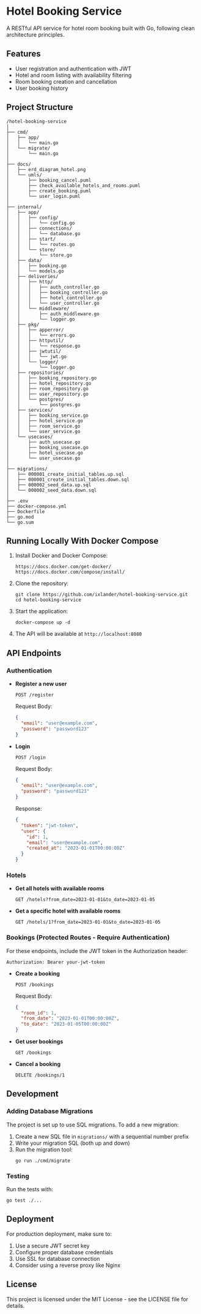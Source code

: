 # Hotel Booking Service

A RESTful API service for hotel room booking built with Go, following clean architecture principles.

## Features

- User registration and authentication with JWT
- Hotel and room listing with availability filtering
- Room booking creation and cancellation
- User booking history

## Project Structure

```
/hotel-booking-service
│
├── cmd/
│   ├── app/
│   │   └── main.go
│   └── migrate/
│       └── main.go
│
├── docs/
│   ├── erd_diagram_hotel.png
│   └── umls/
│       ├── booking_cancel.puml
│       ├── check_available_hotels_and_rooms.puml
│       ├── create_booking.puml
│       └── user_login.puml
│
├── internal/
│   ├── app/
│   │   ├── config/
│   │   │   └── config.go
│   │   ├── connections/
│   │   │   └── database.go
│   │   ├── start/
│   │   │   └── routes.go
│   │   └── store/
│   │       └── store.go
│   ├── data/
│   │   ├── booking.go
│   │   └── models.go
│   ├── deliveries/
│   │   ├── http/
│   │   │   ├── auth_controller.go
│   │   │   ├── booking_controller.go
│   │   │   ├── hotel_controller.go
│   │   │   └── user_controller.go
│   │   └── middleware/
│   │       ├── auth_middleware.go
│   │       └── logger.go
│   ├── pkg/
│   │   ├── apperror/
│   │   │   └── errors.go
│   │   ├── httputil/
│   │   │   └── response.go
│   │   ├── jwtutil/
│   │   │   └── jwt.go
│   │   └── logger/
│   │       └── logger.go
│   ├── repositories/
│   │   ├── booking_repository.go
│   │   ├── hotel_repository.go
│   │   ├── room_repository.go
│   │   ├── user_repository.go
│   │   └── postgres/
│   │       └── postgres.go
│   ├── services/
│   │   ├── booking_service.go
│   │   ├── hotel_service.go
│   │   ├── room_service.go
│   │   └── user_service.go
│   └── usecases/
│       ├── auth_usecase.go
│       ├── booking_usecase.go
│       ├── hotel_usecase.go
│       └── user_usecase.go
│
├── migrations/
│   ├── 000001_create_initial_tables.up.sql
│   ├── 000001_create_initial_tables.down.sql
│   ├── 000002_seed_data.up.sql
│   └── 000002_seed_data.down.sql
│
├── .env
├── docker-compose.yml
├── Dockerfile
├── go.mod
└── go.sum
```

## Running Locally With Docker Compose

1. Install Docker and Docker Compose:
   ```
   https://docs.docker.com/get-docker/
   https://docs.docker.com/compose/install/
   ```

2. Clone the repository:
   ```
   git clone https://github.com/ixlander/hotel-booking-service.git
   cd hotel-booking-service
   ```

3. Start the application:
   ```
   docker-compose up -d
   ```

4. The API will be available at `http://localhost:8080`

## API Endpoints

### Authentication

- **Register a new user**
  ```
  POST /register
  ```

  Request Body:
  ```json
  {
    "email": "user@example.com",
    "password": "password123"
  }
  ```

- **Login**
  ```
  POST /login
  ```

  Request Body:
  ```json
  {
    "email": "user@example.com",
    "password": "password123"
  }
  ```

  Response:
  ```json
  {
    "token": "jwt-token",
    "user": {
      "id": 1,
      "email": "user@example.com",
      "created_at": "2023-01-01T00:00:00Z"
    }
  }
  ```

### Hotels

- **Get all hotels with available rooms**
  ```
  GET /hotels?from_date=2023-01-01&to_date=2023-01-05
  ```

- **Get a specific hotel with available rooms**
  ```
  GET /hotels/1?from_date=2023-01-01&to_date=2023-01-05
  ```

### Bookings (Protected Routes - Require Authentication)

For these endpoints, include the JWT token in the Authorization header:
```
Authorization: Bearer your-jwt-token
```

- **Create a booking**
  ```
  POST /bookings
  ```

  Request Body:
  ```json
  {
    "room_id": 1,
    "from_date": "2023-01-01T00:00:00Z",
    "to_date": "2023-01-05T00:00:00Z"
  }
  ```

- **Get user bookings**
  ```
  GET /bookings
  ```

- **Cancel a booking**
  ```
  DELETE /bookings/1
  ```

## Development

### Adding Database Migrations

The project is set up to use SQL migrations. To add a new migration:

1. Create a new SQL file in `migrations/` with a sequential number prefix
2. Write your migration SQL (both up and down)
3. Run the migration tool:
   ```
   go run ./cmd/migrate
   ```

### Testing

Run the tests with:
```
go test ./...
```

## Deployment

For production deployment, make sure to:

1. Use a secure JWT secret key
2. Configure proper database credentials
3. Use SSL for database connection
4. Consider using a reverse proxy like Nginx

## License

This project is licensed under the MIT License - see the LICENSE file for details.
